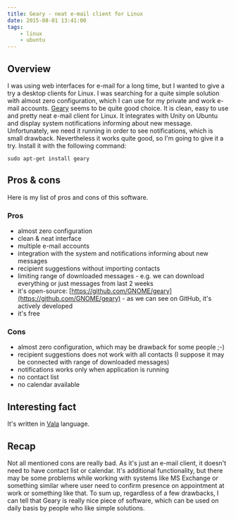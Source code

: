 ```yaml
---
title: Geary - neat e-mail client for Linux
date: 2015-08-01 13:41:00
tags:
	- linux
	- ubuntu
---
```


Overview
--------

I was using web interfaces for e-mail for a long time, but I wanted to give a try a desktop clients for Linux. I was searching for a quite simple solution with almost zero configuration, which I can use for my private and work e-mail accounts. [Geary](https://wiki.gnome.org/Apps/Geary) seems to be quite good choice. It is clean, easy to use and pretty neat e-mail client for Linux. It integrates with Unity on Ubuntu and display system notifications informing about new message. Unfortunately, we need it running in order to see notifications, which is small drawback. Nevertheless it works quite good, so I'm going to give it a try. Install it with the following command:

```
sudo apt-get install geary
```

Pros & cons
-----------

Here is my list of pros and cons of this software.

### Pros

*   almost zero configuration
*   clean & neat interface
*   multiple e-mail accounts
*   integration with the system and notifications informing about new messages
*   recipient suggestions without importing contacts
*   limiting range of downloaded messages - e.g. we can download everything or just messages from last 2 weeks
*   it's open-source: [https://github.com/GNOME/geary](https://github.com/GNOME/geary) \- as we can see on GitHub, it's actively developed
*   it's free

### Cons

*   almost zero configuration, which may be drawback for some people ;-)
*   recipient suggestions does not work with all contacts (I suppose it may be connected with range of downloaded messages)
*   notifications works only when application is running
*   no contact list
*   no calendar available

Interesting fact
----------------

It's written in [Vala](https://wiki.gnome.org/Projects/Vala) language.

Recap
-----

Not all mentioned cons are really bad. As it's just an e-mail client, it doesn't need to have contact list or calendar. It's additional functionality, but there may be some problems while working with systems like MS Exchange or something similar where user need to confirm presence on appointment at work or something like that. To sum up, regardless of a few drawbacks, I can tell that Geary is really nice piece of software, which can be used on daily basis by people who like simple solutions.